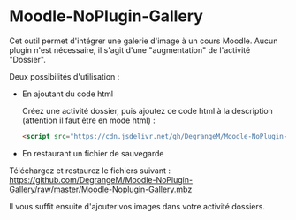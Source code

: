 # Moodle-NoPlugin-Gallery

Cet outil permet d'intégrer une galerie d'image à un cours Moodle. Aucun plugin n'est nécessaire, il s'agit d'une "augmentation" de l'activité "Dossier". 

Deux possibilités d'utilisation :

- En ajoutant du code html

  Créez une activité dossier, puis ajoutez ce code html à la description (attention il faut être en mode html) :

  ```html
  <script src="https://cdn.jsdelivr.net/gh/DegrangeM/Moodle-NoPlugin-Gallery/script.js"></script>
  ```

-  En restaurant un fichier de sauvegarde

  Téléchargez et restaurez le fichiers suivant : https://github.com/DegrangeM/Moodle-NoPlugin-Gallery/raw/master/Moodle-Noplugin-Gallery.mbz

Il vous suffit ensuite d'ajouter vos images dans votre activité dossiers.
